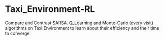 # Taxi_Environment-RL
Compare and Contrast SARSA. Q_Learning and Monte-Carlo (every visit) algorithms on Taxi Environment to learn about their efficiency and their time to converge
